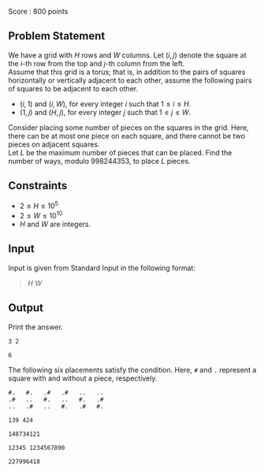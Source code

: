 Score : $800$ points

## Problem Statement

We have a grid with $H$ rows and $W$ columns. Let $(i, j)$ denote the square at the $i$-th row from the top and $j$-th column from the left.<br>
Assume that this grid is a torus; that is, in addition to the pairs of squares horizontally or vertically adjacent to each other, assume the following pairs of squares to be adjacent to each other.

- $(i,1)$ and $(i,W)$, for every integer $i$ such that $1 \leq i \leq H$.
- $(1,j)$ and $(H,j)$, for every integer $j$ such that $1 \leq j \leq W$.

Consider placing some number of pieces on the squares in the grid. Here, there can be at most one piece on each square, and there cannot be two pieces on adjacent squares.<br>
Let $L$ be the maximum number of pieces that can be placed. Find the number of ways, modulo $998244353$, to place $L$ pieces.

## Constraints

- $2 \leq H \leq 10^5$
- $2 \leq W \leq 10^{10}$
- $H$ and $W$ are integers.

## Input

Input is given from Standard Input in the following format:

> $H$ $W$

## Output

Print the answer.

```input1
3 2
```

```output1
6
```

The following six placements satisfy the condition. Here, `#` and `.` represent a square with and without a piece, respectively.

```output1
#.   #.   .#   .#   ..   ..
.#   ..   #.   ..   #.   .#
..   .#   ..   #.   .#   #.
```

```input2
139 424
```

```output2
148734121
```

```input3
12345 1234567890
```

```output3
227996418
```